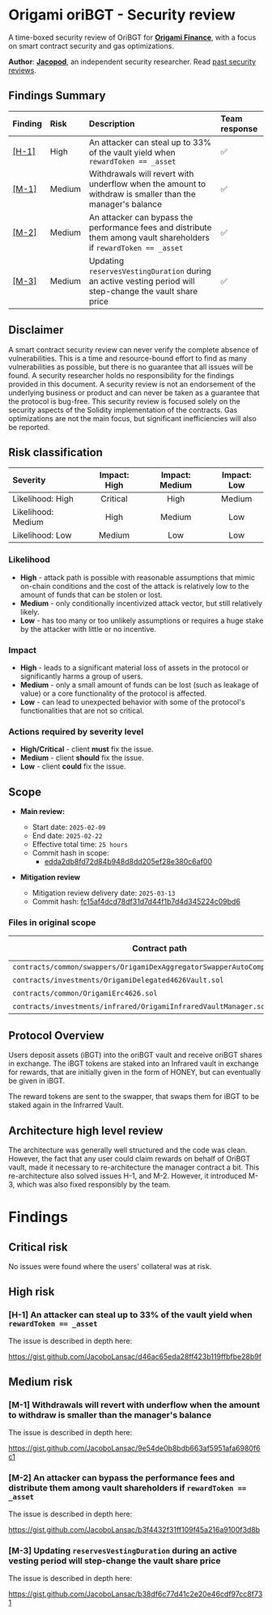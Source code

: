 # Origami oriBGT - Security review

A time-boxed security review of OriBGT for [**Origami Finance**](https://origami.finance/), with a focus on smart contract security and gas optimizations.

**Author**: [**Jacopod**](https://twitter.com/jacolansac), an independent security researcher.
Read [past security reviews](https://github.com/JacoboLansac/audits/blob/main/README.md).

## Findings Summary

| Finding | Risk | Description | Team response |
| :--- | :--- | :--- | :--- |
| [[H-1]](<#h-1-an-attacker-can-steal-up-to-33-of-the-vault-yield-when-rewardtoken--_asset>) | High | An attacker can steal up to 33% of the vault yield when `rewardToken == _asset` | ✅ |
| [[M-1]](<#m-1-withdrawals-will-revert-with-underflow-when-the-amount-to-withdraw-is-smaller-than-the-managers-balance>) | Medium | Withdrawals will revert with underflow when the amount to withdraw is smaller than the manager's balance | ✅ |
| [[M-2]](<#m-2-an-attacker-can-bypass-the-performance-fees-and-distribute-them-among-vault-shareholders-if-rewardtoken--_asset>) | Medium | An attacker can bypass the performance fees and distribute them among vault shareholders if `rewardToken == _asset` | ✅ |
| [[M-3]](<#m-3-updating-reservesvestingduration-during-an-active-vesting-period-will-step-change-the-vault-share-price>) | Medium | Updating `reservesVestingDuration` during an active vesting period will step-change the vault share price | ✅ |


## Disclaimer

A smart contract security review can never verify the complete absence of vulnerabilities. This is a time and
resource-bound effort to find as many vulnerabilities as possible, but there is no guarantee that all issues will be
found.
A security researcher holds no
responsibility for the findings provided in this document. A security review is not an endorsement of the underlying
business or product and can never be taken as a guarantee that the protocol is bug-free. This security review is focused
solely on the security aspects of the Solidity implementation of the contracts. Gas optimizations are not the main
focus, but significant inefficiencies will also be reported.

## Risk classification

| Severity           | Impact: High | Impact: Medium | Impact: Low |
| :----------------- | :----------: | :------------: | :---------: |
| Likelihood: High   |   Critical   |      High      |   Medium    |
| Likelihood: Medium |     High     |     Medium     |     Low     |
| Likelihood: Low    |    Medium    |      Low       |     Low     |

### Likelihood

- **High** - attack path is possible with reasonable assumptions that mimic on-chain conditions and the cost of the
  attack is relatively low to the amount of funds that can be stolen or lost.
- **Medium** - only conditionally incentivized attack vector, but still relatively likely.
- **Low** - has too many or too unlikely assumptions or requires a huge stake by the attacker with little or no
  incentive.

### Impact

- **High** - leads to a significant material loss of assets in the protocol or significantly harms a group of users.
- **Medium** - only a small amount of funds can be lost (such as leakage of value) or a core functionality of the
  protocol is affected.
- **Low** - can lead to unexpected behavior with some of the protocol's functionalities that are not so critical.

### Actions required by severity level

- **High/Critical** - client **must** fix the issue.
- **Medium** - client **should** fix the issue.
- **Low** - client **could** fix the issue.

## Scope

- **Main review:**
  - Start date: `2025-02-09`
  - End date: `2025-02-22`
  - Effective total time: `25 hours`
  - Commit hash in scope:
    - [edda2db8fd72d84b948d8dd205ef28e380c6af00](https://github.com/TempleDAO/origami/tree/edda2db8fd72d84b948d8dd205ef28e380c6af00)

- **Mitigation review**
  - Mitigation review delivery date: `2025-03-13`
  - Commit hash: [fc15af4dcd78df31d7d44f1b7d4d345224c09bd6](https://github.com/TempleDAO/origami/tree/fc15af4dcd78df31d7d44f1b7d4d345224c09bd6)

### Files in original scope

| Contract path                                                             | nSloc | core changes |
| ------------------------------------------------------------------------- | ----- | ------------ |
| `contracts/common/swappers/OrigamiDexAggregatorSwapperAutoCompounder.sol` | 42    | <<<<<<       |
| `contracts/investments/OrigamiDelegated4626Vault.sol`                     | 72    | <<<<<<       |
| `contracts/common/OrigamiErc4626.sol`                                     | 282   |
| `contracts/investments/infrared/OrigamiInfraredVaultManager.sol`          | 212   | <<<<<<       |



## Protocol Overview

Users deposit assets (iBGT) into the oriBGT vault and receive oriBGT shares in exchange. The iBGT tokens are staked into an Infrared vault in exchange for rewards, that are initially given in the form of HONEY, but can eventually be given in iBGT. 

The reward tokens are sent to the swapper, that swaps them for iBGT to be staked again in the Infrarred Vault. 


## Architecture high level review

The architecture was generally well structured and the code was clean. However, the fact that any user could claim rewards on behalf of OriBGT vault, made it necessary to re-architecture the manager contract a bit. 
This re-architecture also solved issues H-1, and M-2. However, it introduced M-3, which was also fixed responsibly by the team.

# Findings

## Critical risk

No issues were found where the users' collateral was at risk. 

## High risk

### [H-1] An attacker can steal up to 33% of the vault yield when `rewardToken == _asset`

The issue is described in depth here:

https://gist.github.com/JacoboLansac/d46ac65eda28ff423b119ffbfbe28b9f

## Medium risk

### [M-1] Withdrawals will revert with underflow when the amount to withdraw is smaller than the manager's balance

The issue is described in depth here:

https://gist.github.com/JacoboLansac/9e54de0b8bdb663af5951afa6980f6c1

### [M-2] An attacker can bypass the performance fees and distribute them among vault shareholders if `rewardToken == _asset`

The issue is described in depth here:

https://gist.github.com/JacoboLansac/b3f4432f31ff109f45a216a9100f3d8b

### [M-3] Updating `reservesVestingDuration` during an active vesting period will step-change the vault share price

The issue is described in depth here:

https://gist.github.com/JacoboLansac/b38df6c77d41c2e20e46cdf97cc8f731

